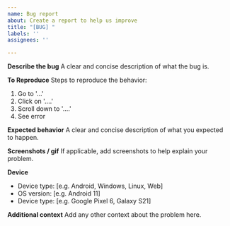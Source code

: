 ```yaml
---
name: Bug report
about: Create a report to help us improve
title: "[BUG] "
labels: ''
assignees: ''

---
```


**Describe the bug**
A clear and concise description of what the bug is.

**To Reproduce**
Steps to reproduce the behavior:
1. Go to '...'
2. Click on '....'
3. Scroll down to '....'
4. See error

**Expected behavior**
A clear and concise description of what you expected to happen.

**Screenshots / gif**
If applicable, add screenshots to help explain your problem.

**Device**
- Device type: [e.g. Android, Windows, Linux, Web]
- OS version: [e.g. Android 11]
- Device type: [e.g. Google Pixel 6, Galaxy S21]

**Additional context**
Add any other context about the problem here.
